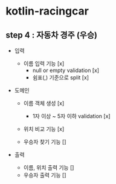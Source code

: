 # kotlin-racingcar

## step 4 : 자동차 경주 (우승)
- 입력
  - 이름 입력 기능 [x]
    - null or empty validation [x]
    - 쉼표(,) 기준으로 split [x]

- 도메인
  - 이름 객체 생성 [x]
    - 1자 이상 ~ 5자 이하 validation [x]

  - 위치 비교 기능 [x]

  - 우승자 찾기 기능 []
  
- 출력
  - 이름, 위치 출력 기능 [] 
  - 우승자 출력 기능 []